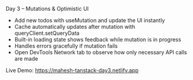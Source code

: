 Day 3 – Mutations & Optimistic UI

- Add new todos with useMutation and update the UI instantly
- Cache automatically updates after mutation with queryClient.setQueryData
- Built-in loading state shows feedback while mutation is in progress
- Handles errors gracefully if mutation fails
- Open DevTools Network tab to observe how only necessary API calls are made

Live Demo: https://mahesh-tanstack-day3.netlify.app